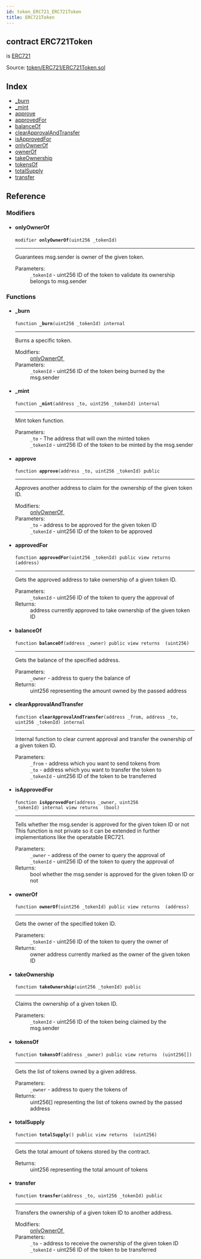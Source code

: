 ```yaml
---
id: token_ERC721_ERC721Token
title: ERC721Token
---
```


<div class="contract-doc"><div class="contract"><h2 class="contract-header"><span class="contract-kind">contract</span> ERC721Token</h2><p class="base-contracts"><span>is</span> <a href="token_ERC721_ERC721.html">ERC721</a></p><div class="source">Source: <a href="https://github.com/OpenZeppelin/zeppelin-solidity/blob/v1.6.0/contracts/token/ERC721/ERC721Token.sol" target="_blank">token/ERC721/ERC721Token.sol</a></div></div><div class="index"><h2>Index</h2><ul><li><a href="token_ERC721_ERC721Token.html#_burn">_burn</a></li><li><a href="token_ERC721_ERC721Token.html#_mint">_mint</a></li><li><a href="token_ERC721_ERC721Token.html#approve">approve</a></li><li><a href="token_ERC721_ERC721Token.html#approvedFor">approvedFor</a></li><li><a href="token_ERC721_ERC721Token.html#balanceOf">balanceOf</a></li><li><a href="token_ERC721_ERC721Token.html#clearApprovalAndTransfer">clearApprovalAndTransfer</a></li><li><a href="token_ERC721_ERC721Token.html#isApprovedFor">isApprovedFor</a></li><li><a href="token_ERC721_ERC721Token.html#onlyOwnerOf">onlyOwnerOf</a></li><li><a href="token_ERC721_ERC721Token.html#ownerOf">ownerOf</a></li><li><a href="token_ERC721_ERC721Token.html#takeOwnership">takeOwnership</a></li><li><a href="token_ERC721_ERC721Token.html#tokensOf">tokensOf</a></li><li><a href="token_ERC721_ERC721Token.html#totalSupply">totalSupply</a></li><li><a href="token_ERC721_ERC721Token.html#transfer">transfer</a></li></ul></div><div class="reference"><h2>Reference</h2><div class="modifiers"><h3>Modifiers</h3><ul><li><div class="item modifier"><span id="onlyOwnerOf" class="anchor-marker"></span><h4 class="name">onlyOwnerOf</h4><div class="body"><code class="signature">modifier <strong>onlyOwnerOf</strong><span>(uint256 _tokenId) </span></code><hr/><div class="description"><p>Guarantees msg.sender is owner of the given token.</p></div><dl><dt><span class="label-parameters">Parameters:</span></dt><dd><div><code>_tokenId</code> - uint256 ID of the token to validate its ownership belongs to msg.sender</div></dd></dl></div></div></li></ul></div><div class="functions"><h3>Functions</h3><ul><li><div class="item function"><span id="_burn" class="anchor-marker"></span><h4 class="name">_burn</h4><div class="body"><code class="signature">function <strong>_burn</strong><span>(uint256 _tokenId) </span><span>internal </span></code><hr/><div class="description"><p>Burns a specific token.</p></div><dl><dt><span class="label-modifiers">Modifiers:</span></dt><dd><a href="token_ERC721_ERC721Token.html#onlyOwnerOf">onlyOwnerOf </a></dd><dt><span class="label-parameters">Parameters:</span></dt><dd><div><code>_tokenId</code> - uint256 ID of the token being burned by the msg.sender</div></dd></dl></div></div></li><li><div class="item function"><span id="_mint" class="anchor-marker"></span><h4 class="name">_mint</h4><div class="body"><code class="signature">function <strong>_mint</strong><span>(address _to, uint256 _tokenId) </span><span>internal </span></code><hr/><div class="description"><p>Mint token function.</p></div><dl><dt><span class="label-parameters">Parameters:</span></dt><dd><div><code>_to</code> - The address that will own the minted token</div><div><code>_tokenId</code> - uint256 ID of the token to be minted by the msg.sender</div></dd></dl></div></div></li><li><div class="item function"><span id="approve" class="anchor-marker"></span><h4 class="name">approve</h4><div class="body"><code class="signature">function <strong>approve</strong><span>(address _to, uint256 _tokenId) </span><span>public </span></code><hr/><div class="description"><p>Approves another address to claim for the ownership of the given token ID.</p></div><dl><dt><span class="label-modifiers">Modifiers:</span></dt><dd><a href="token_ERC721_ERC721Token.html#onlyOwnerOf">onlyOwnerOf </a></dd><dt><span class="label-parameters">Parameters:</span></dt><dd><div><code>_to</code> - address to be approved for the given token ID</div><div><code>_tokenId</code> - uint256 ID of the token to be approved</div></dd></dl></div></div></li><li><div class="item function"><span id="approvedFor" class="anchor-marker"></span><h4 class="name">approvedFor</h4><div class="body"><code class="signature">function <strong>approvedFor</strong><span>(uint256 _tokenId) </span><span>public </span><span>view </span><span>returns  (address) </span></code><hr/><div class="description"><p>Gets the approved address to take ownership of a given token ID.</p></div><dl><dt><span class="label-parameters">Parameters:</span></dt><dd><div><code>_tokenId</code> - uint256 ID of the token to query the approval of</div></dd><dt><span class="label-return">Returns:</span></dt><dd>address currently approved to take ownership of the given token ID</dd></dl></div></div></li><li><div class="item function"><span id="balanceOf" class="anchor-marker"></span><h4 class="name">balanceOf</h4><div class="body"><code class="signature">function <strong>balanceOf</strong><span>(address _owner) </span><span>public </span><span>view </span><span>returns  (uint256) </span></code><hr/><div class="description"><p>Gets the balance of the specified address.</p></div><dl><dt><span class="label-parameters">Parameters:</span></dt><dd><div><code>_owner</code> - address to query the balance of</div></dd><dt><span class="label-return">Returns:</span></dt><dd>uint256 representing the amount owned by the passed address</dd></dl></div></div></li><li><div class="item function"><span id="clearApprovalAndTransfer" class="anchor-marker"></span><h4 class="name">clearApprovalAndTransfer</h4><div class="body"><code class="signature">function <strong>clearApprovalAndTransfer</strong><span>(address _from, address _to, uint256 _tokenId) </span><span>internal </span></code><hr/><div class="description"><p>Internal function to clear current approval and transfer the ownership of a given token ID.</p></div><dl><dt><span class="label-parameters">Parameters:</span></dt><dd><div><code>_from</code> - address which you want to send tokens from</div><div><code>_to</code> - address which you want to transfer the token to</div><div><code>_tokenId</code> - uint256 ID of the token to be transferred</div></dd></dl></div></div></li><li><div class="item function"><span id="isApprovedFor" class="anchor-marker"></span><h4 class="name">isApprovedFor</h4><div class="body"><code class="signature">function <strong>isApprovedFor</strong><span>(address _owner, uint256 _tokenId) </span><span>internal </span><span>view </span><span>returns  (bool) </span></code><hr/><div class="description"><p>Tells whether the msg.sender is approved for the given token ID or not This function is not private so it can be extended in further implementations like the operatable ERC721.</p></div><dl><dt><span class="label-parameters">Parameters:</span></dt><dd><div><code>_owner</code> - address of the owner to query the approval of</div><div><code>_tokenId</code> - uint256 ID of the token to query the approval of</div></dd><dt><span class="label-return">Returns:</span></dt><dd>bool whether the msg.sender is approved for the given token ID or not</dd></dl></div></div></li><li><div class="item function"><span id="ownerOf" class="anchor-marker"></span><h4 class="name">ownerOf</h4><div class="body"><code class="signature">function <strong>ownerOf</strong><span>(uint256 _tokenId) </span><span>public </span><span>view </span><span>returns  (address) </span></code><hr/><div class="description"><p>Gets the owner of the specified token ID.</p></div><dl><dt><span class="label-parameters">Parameters:</span></dt><dd><div><code>_tokenId</code> - uint256 ID of the token to query the owner of</div></dd><dt><span class="label-return">Returns:</span></dt><dd>owner address currently marked as the owner of the given token ID</dd></dl></div></div></li><li><div class="item function"><span id="takeOwnership" class="anchor-marker"></span><h4 class="name">takeOwnership</h4><div class="body"><code class="signature">function <strong>takeOwnership</strong><span>(uint256 _tokenId) </span><span>public </span></code><hr/><div class="description"><p>Claims the ownership of a given token ID.</p></div><dl><dt><span class="label-parameters">Parameters:</span></dt><dd><div><code>_tokenId</code> - uint256 ID of the token being claimed by the msg.sender</div></dd></dl></div></div></li><li><div class="item function"><span id="tokensOf" class="anchor-marker"></span><h4 class="name">tokensOf</h4><div class="body"><code class="signature">function <strong>tokensOf</strong><span>(address _owner) </span><span>public </span><span>view </span><span>returns  (uint256[]) </span></code><hr/><div class="description"><p>Gets the list of tokens owned by a given address.</p></div><dl><dt><span class="label-parameters">Parameters:</span></dt><dd><div><code>_owner</code> - address to query the tokens of</div></dd><dt><span class="label-return">Returns:</span></dt><dd>uint256[] representing the list of tokens owned by the passed address</dd></dl></div></div></li><li><div class="item function"><span id="totalSupply" class="anchor-marker"></span><h4 class="name">totalSupply</h4><div class="body"><code class="signature">function <strong>totalSupply</strong><span>() </span><span>public </span><span>view </span><span>returns  (uint256) </span></code><hr/><div class="description"><p>Gets the total amount of tokens stored by the contract.</p></div><dl><dt><span class="label-return">Returns:</span></dt><dd>uint256 representing the total amount of tokens</dd></dl></div></div></li><li><div class="item function"><span id="transfer" class="anchor-marker"></span><h4 class="name">transfer</h4><div class="body"><code class="signature">function <strong>transfer</strong><span>(address _to, uint256 _tokenId) </span><span>public </span></code><hr/><div class="description"><p>Transfers the ownership of a given token ID to another address.</p></div><dl><dt><span class="label-modifiers">Modifiers:</span></dt><dd><a href="token_ERC721_ERC721Token.html#onlyOwnerOf">onlyOwnerOf </a></dd><dt><span class="label-parameters">Parameters:</span></dt><dd><div><code>_to</code> - address to receive the ownership of the given token ID</div><div><code>_tokenId</code> - uint256 ID of the token to be transferred</div></dd></dl></div></div></li></ul></div></div></div>
